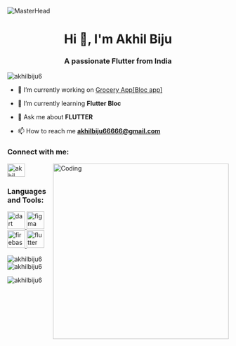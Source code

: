 ![MasterHead](https://user-images.githubusercontent.com/20864934/112645749-933b4000-8e25-11eb-8fc6-5c57c5e6e1ba.jpg)
<h1 align="center">Hi 👋, I'm Akhil Biju</h1>
<h3 align="center">A passionate Flutter from India</h3>

<p align="left"> <img src="https://komarev.com/ghpvc/?username=akhilbiju6&label=Profile%20views&color=0e75b6&style=flat" alt="akhilbiju6" /> </p>

- 🔭 I’m currently working on [Grocery App[Bloc app]](https://github.com/akhilbiju6/bloc_first_project.git)

- 🌱 I’m currently learning **Flutter Bloc**

- 💬 Ask me about **FLUTTER**

- 📫 How to reach me **akhilbiju66666@gmail.com**

<h3 align="left">Connect with me:</h3>
<img align="right" alt="Coding" width="400" src="https://in.pinterest.com/pin/126663808259167697/">
<p align="left">
<a href="https://linkedin.com/in/akhil biju" target="blank"><img align="center" src="https://raw.githubusercontent.com/rahuldkjain/github-profile-readme-generator/master/src/images/icons/Social/linked-in-alt.svg" alt="akhil biju" height="30" width="40" /></a>
</p>

<h3 align="left">Languages and Tools:</h3>
<p align="left"> <a href="https://dart.dev" target="_blank" rel="noreferrer"> <img src="https://www.vectorlogo.zone/logos/dartlang/dartlang-icon.svg" alt="dart" width="40" height="40"/> </a> <a href="https://www.figma.com/" target="_blank" rel="noreferrer"> <img src="https://www.vectorlogo.zone/logos/figma/figma-icon.svg" alt="figma" width="40" height="40"/> </a> <a href="https://firebase.google.com/" target="_blank" rel="noreferrer"> <img src="https://www.vectorlogo.zone/logos/firebase/firebase-icon.svg" alt="firebase" width="40" height="40"/> </a> <a href="https://flutter.dev" target="_blank" rel="noreferrer"> <img src="https://www.vectorlogo.zone/logos/flutterio/flutterio-icon.svg" alt="flutter" width="40" height="40"/> </a> </p>

<p><img align="left" src="https://github-readme-stats.vercel.app/api/top-langs?username=akhilbiju6&show_icons=true&locale=en&layout=compact" alt="akhilbiju6" /></p>

<p>&nbsp;<img align="center" src="https://github-readme-stats.vercel.app/api?username=akhilbiju6&show_icons=true&locale=en" alt="akhilbiju6" /></p>

<p><img align="center" src="https://github-readme-streak-stats.herokuapp.com/?user=akhilbiju6&" alt="akhilbiju6" /></p>
